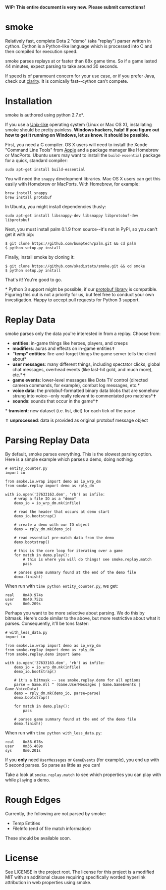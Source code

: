 **WIP: This entire document is very new. Please submit corrections!**

# smoke

Relatively fast, complete Dota 2 "demo" (aka "replay") parser written in
cython. Cython is a Python-like language which is processed into C and then
compiled for execution speed.

smoke parses replays at or faster than 88x game time. So if a game lasted 44
minutes, expect parsing to take around 30 seconds.

If speed is of paramount concern for your use case, or if you prefer Java,
check out [clarity](https://github.com/skadistats/clarity). It is comically
fast--cython can't compete.


# Installation

smoke is authored using python 2.7.x*. 

If you use a [Unix-like](http://en.wikipedia.org/wiki/Unix-like) operating
system (Linux or Mac OS X), installating smoke should be pretty painless.
**Windows hackers, halp! If you figure out how to get it running on Windows,
let us know. It should be possible.**

First, you need a C compiler. OS X users will need to install the Xcode
"Command Line Tools" from
[Apple](https://developer.apple.com/downloads/index.action) and a package
manager like Homebrew or MacPorts. Ubuntu users may want to install the
`build-essential` package for a quick, standard compiler:

    sudo apt-get install build-essential

You will need the `snappy` development libraries. Mac OS X users can get this
easily with Homebrew or MacPorts. With Homebrew, for example:

    brew install snappy
    brew install protobuf

In Ubuntu, you might install dependencies thusly:

    sudo apt-get install libsnappy-dev libsnappy libprotobuf-dev libprotobuf

Next, you must install palm 0.1.9 from source--it's not in PyPI, so you can't
get it with pip:

    $ git clone https://github.com/bumptech/palm.git && cd palm
    $ python setup.py install

Finally, install smoke by cloning it:

    $ git clone https://github.com/skadistats/smoke.git && cd smoke
    $ python setup.py install

That's it! You're good to go.

\* Python 3 support might be possible, if our
[protobuf library](https://github.com/bumptech/palm) is compatible. Figuring
this out is not a priority for us, but feel free to conduct your own
investigation. Happy to accept pull requests for Python 3 support.


# Replay Data

smoke parses only the data you're interested in from a replay. Choose from:

* **entities**: in-game things like heroes, players, and creeps
* **modifiers**: auras and effects on in-game entities✝
* **"temp" entities**: fire-and-forget things the game server tells the
client about*
* **user messages**: many different things, including spectator clicks, global
chat messages, overhead events (like last-hit gold, and much more), etc.*✝
* **game events**: lower-level messages like Dota TV control (directed camera
commands, for example), combat log messages, etc.*
* **voice data**: the protobuf-formatted binary data blobs that are somehow
strung into voice--only really relevant to commentated pro matches*✝
* **sounds**: sounds that occur in the game*✝

\* **transient**: new dataset (i.e. list, dict) for each tick of the parse

✝ **unprocessed**: data is provided as original protobuf message object

# Parsing Replay Data

By default, smoke parses everything. This is the slowest parsing option. Here
is a simple example which parses a demo, doing nothing:

    # entity_counter.py
    import io

    from smoke.io.wrap import demo as io_wrp_dm
    from smoke.replay import demo as rply_dm

    with io.open('37633163.dem', 'rb') as infile:
        # wrap a file IO as a "demo"
        demo_io = io_wrp_dm.mk(infile)

        # read the header that occurs at demo start
        demo_io.bootstrap() 

        # create a demo with our IO object
        demo = rply_dm.mk(demo_io)

        # read essential pre-match data from the demo
        demo.bootstrap() 

        # this is the core loop for iterating over a game
        for match in demo.play():
            # this is where you will do things! see smoke.replay.match
            pass

        # parses game summary found at the end of the demo file
        demo.finish()

When run with `time python entity_counter.py`, we get:

    real    0m40.974s
    user    0m40.752s
    sys     0m0.209s

Perhaps you want to be more selective about parsing. We do this by bitmask.
Here's code similar to the above, but more restrictive about what it parses.
Consequently, it'll be tons faster:

    # with_less_data.py
    import io

    from smoke.io.wrap import demo as io_wrp_dm
    from smoke.replay import demo as rply_dm
    from smoke.replay.demo import Game

    with io.open('37633163.dem', 'rb') as infile:
        demo_io = io_wrp_dm.mk(infile)
        demo_io.bootstrap() 

        # it's a bitmask -- see smoke.replay.demo for all options
        parse = Game.All ^ (Game.UserMessages | Game.GameEvents | Game.VoiceData)
        demo = rply_dm.mk(demo_io, parse=parse)
        demo.bootstrap() 

        for match in demo.play():
            pass

        # parses game summary found at the end of the demo file
        demo.finish()

When run with `time python with_less_data.py`:

    real    0m36.676s
    user    0m36.469s
    sys     0m0.201s

If you **only** need `UserMessages` or `GameEvents` (for example), you end up
with 5 second parses. So parse as little as you can!

Take a look at `smoke.replay.match` to see which properties you can play with
while `play`ing a demo.

# Rough Edges

Currently, the following are not parsed by smoke:

* Temp Entities
* FileInfo (end of file match information)

These should be available soon.


# License

See LICENSE in the project root. The license for this project is a modified
MIT with an additional clause requiring specifically worded hyperlink
attribution in web properties using smoke.
